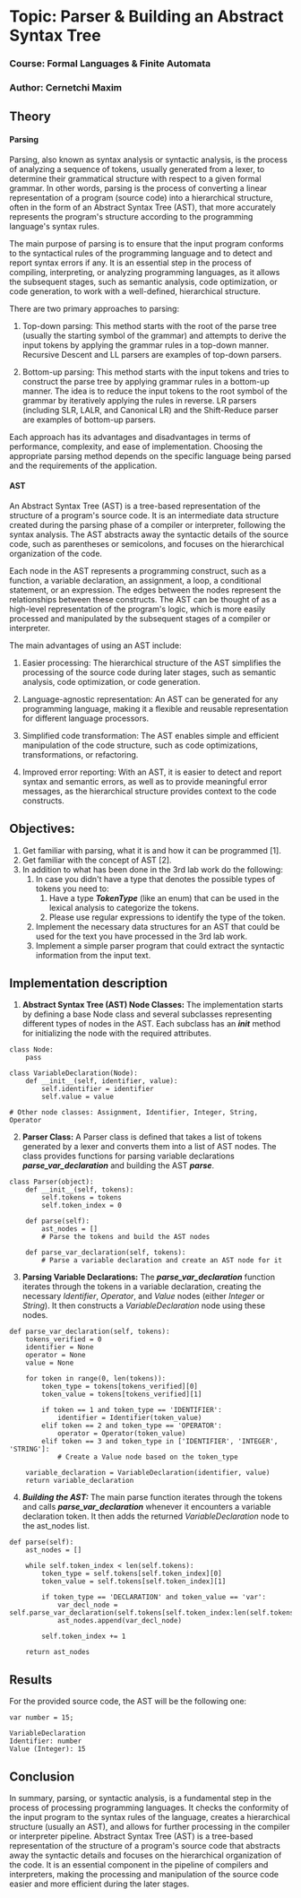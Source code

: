 # Topic: Parser & Building an Abstract Syntax Tree

### Course: Formal Languages & Finite Automata
### Author: Cernetchi Maxim
## Theory
#### Parsing
Parsing, also known as syntax analysis or syntactic analysis, is the process of analyzing a sequence of tokens, usually generated from a lexer, to determine their grammatical structure with respect to a given formal grammar. In other words, parsing is the process of converting a linear representation of a program (source code) into a hierarchical structure, often in the form of an Abstract Syntax Tree (AST), that more accurately represents the program's structure according to the programming language's syntax rules.

The main purpose of parsing is to ensure that the input program conforms to the syntactical rules of the programming language and to detect and report syntax errors if any. It is an essential step in the process of compiling, interpreting, or analyzing programming languages, as it allows the subsequent stages, such as semantic analysis, code optimization, or code generation, to work with a well-defined, hierarchical structure.

There are two primary approaches to parsing:

1. Top-down parsing: This method starts with the root of the parse tree (usually the starting symbol of the grammar) and attempts to derive the input tokens by applying the grammar rules in a top-down manner. Recursive Descent and LL parsers are examples of top-down parsers.

2. Bottom-up parsing: This method starts with the input tokens and tries to construct the parse tree by applying grammar rules in a bottom-up manner. The idea is to reduce the input tokens to the root symbol of the grammar by iteratively applying the rules in reverse. LR parsers (including SLR, LALR, and Canonical LR) and the Shift-Reduce parser are examples of bottom-up parsers.

Each approach has its advantages and disadvantages in terms of performance, complexity, and ease of implementation. Choosing the appropriate parsing method depends on the specific language being parsed and the requirements of the application.
#### AST
An Abstract Syntax Tree (AST) is a tree-based representation of the structure of a program's source code. It is an intermediate data structure created during the parsing phase of a compiler or interpreter, following the syntax analysis. The AST abstracts away the syntactic details of the source code, such as parentheses or semicolons, and focuses on the hierarchical organization of the code.

Each node in the AST represents a programming construct, such as a function, a variable declaration, an assignment, a loop, a conditional statement, or an expression. The edges between the nodes represent the relationships between these constructs. The AST can be thought of as a high-level representation of the program's logic, which is more easily processed and manipulated by the subsequent stages of a compiler or interpreter.

The main advantages of using an AST include:

1. Easier processing: The hierarchical structure of the AST simplifies the processing of the source code during later stages, such as semantic analysis, code optimization, or code generation.

2. Language-agnostic representation: An AST can be generated for any programming language, making it a flexible and reusable representation for different language processors.

3. Simplified code transformation: The AST enables simple and efficient manipulation of the code structure, such as code optimizations, transformations, or refactoring.

4. Improved error reporting: With an AST, it is easier to detect and report syntax and semantic errors, as well as to provide meaningful error messages, as the hierarchical structure provides context to the code constructs.
## Objectives:
1. Get familiar with parsing, what it is and how it can be programmed [1].
2. Get familiar with the concept of AST [2].
3. In addition to what has been done in the 3rd lab work do the following:
   1. In case you didn't have a type that denotes the possible types of tokens you need to:
      1. Have a type __*TokenType*__ (like an enum) that can be used in the lexical analysis to categorize the tokens. 
      2. Please use regular expressions to identify the type of the token.
   2. Implement the necessary data structures for an AST that could be used for the text you have processed in the 3rd lab work.
   3. Implement a simple parser program that could extract the syntactic information from the input text.

## Implementation description
1. **Abstract Syntax Tree (AST) Node Classes:**
The implementation starts by defining a base Node class and several subclasses representing different types of nodes in the AST. Each subclass has an **___init___** method for initializing the node with the required attributes.
```
class Node:
    pass

class VariableDeclaration(Node):
    def __init__(self, identifier, value):
        self.identifier = identifier
        self.value = value

# Other node classes: Assignment, Identifier, Integer, String, Operator
```
2. **Parser Class:**
A Parser class is defined that takes a list of tokens generated by a lexer and converts them into a list of AST nodes. The class provides functions for parsing variable declarations **_parse_var_declaration_** and building the AST **_parse_**.
```
class Parser(object):
    def __init__(self, tokens):
        self.tokens = tokens
        self.token_index = 0

    def parse(self):
        ast_nodes = []
        # Parse the tokens and build the AST nodes

    def parse_var_declaration(self, tokens):
        # Parse a variable declaration and create an AST node for it

```

3. **Parsing Variable Declarations:**
The **_parse_var_declaration_** function iterates through the tokens in a variable declaration, creating the necessary _Identifier_, _Operator_, and _Value_ nodes (either _Integer_ or _String_). It then constructs a _VariableDeclaration_ node using these nodes.
```
def parse_var_declaration(self, tokens):
    tokens_verified = 0
    identifier = None
    operator = None
    value = None

    for token in range(0, len(tokens)):
        token_type = tokens[tokens_verified][0]
        token_value = tokens[tokens_verified][1]

        if token == 1 and token_type == 'IDENTIFIER':
            identifier = Identifier(token_value)
        elif token == 2 and token_type == 'OPERATOR':
            operator = Operator(token_value)
        elif token == 3 and token_type in ['IDENTIFIER', 'INTEGER', 'STRING']:
            # Create a Value node based on the token_type

    variable_declaration = VariableDeclaration(identifier, value)
    return variable_declaration

```

4. **_Building the AST:_**
The main parse function iterates through the tokens and calls **_parse_var_declaration_** whenever it encounters a variable declaration token. It then adds the returned _VariableDeclaration_ node to the ast_nodes list.
```
def parse(self):
    ast_nodes = []

    while self.token_index < len(self.tokens):
        token_type = self.tokens[self.token_index][0]
        token_value = self.tokens[self.token_index][1]

        if token_type == 'DECLARATION' and token_value == 'var':
            var_decl_node = self.parse_var_declaration(self.tokens[self.token_index:len(self.tokens)])
            ast_nodes.append(var_decl_node)

        self.token_index += 1

    return ast_nodes
```
## Results
For the provided source code, the AST will be the following one:

```var number = 15;```

```
VariableDeclaration
Identifier: number
Value (Integer): 15
```
## Conclusion
In summary, parsing, or syntactic analysis, is a fundamental step in the process of processing programming languages. It checks the conformity of the input program to the syntax rules of the language, creates a hierarchical structure (usually an AST), and allows for further processing in the compiler or interpreter pipeline. 
Abstract Syntax Tree (AST) is a tree-based representation of the structure of a program's source code that abstracts away the syntactic details and focuses on the hierarchical organization of the code. It is an essential component in the pipeline of compilers and interpreters, making the processing and manipulation of the source code easier and more efficient during the later stages.